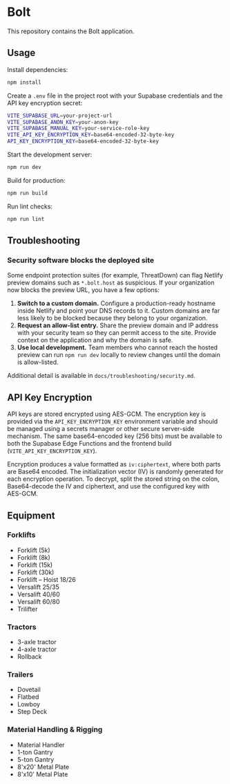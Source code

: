 # Bolt

This repository contains the Bolt application.

## Usage

Install dependencies:

```bash
npm install
```

Create a `.env` file in the project root with your Supabase credentials and the API key encryption secret:

```bash
VITE_SUPABASE_URL=your-project-url
VITE_SUPABASE_ANON_KEY=your-anon-key
VITE_SUPABASE_MANUAL_KEY=your-service-role-key
VITE_API_KEY_ENCRYPTION_KEY=base64-encoded-32-byte-key
API_KEY_ENCRYPTION_KEY=base64-encoded-32-byte-key
```

Start the development server:

```bash
npm run dev
```

Build for production:

```bash
npm run build
```

Run lint checks:

```bash
npm run lint
```

## Troubleshooting

### Security software blocks the deployed site

Some endpoint protection suites (for example, ThreatDown) can flag Netlify preview
domains such as `*.bolt.host` as suspicious. If your organization now blocks the
preview URL, you have a few options:

1. **Switch to a custom domain.** Configure a production-ready hostname inside
   Netlify and point your DNS records to it. Custom domains are far less likely
   to be blocked because they belong to your organization.
2. **Request an allow-list entry.** Share the preview domain and IP address with
   your security team so they can permit access to the site. Provide context on
   the application and why the domain is safe.
3. **Use local development.** Team members who cannot reach the hosted preview
   can run `npm run dev` locally to review changes until the domain is
   allow-listed.

Additional detail is available in `docs/troubleshooting/security.md`.

## API Key Encryption

API keys are stored encrypted using AES-GCM. The encryption key is provided via the `API_KEY_ENCRYPTION_KEY` environment variable and should be managed using a secrets manager or other secure server-side mechanism. The same base64-encoded key (256 bits) must be available to both the Supabase Edge Functions and the frontend build (`VITE_API_KEY_ENCRYPTION_KEY`).

Encryption produces a value formatted as `iv:ciphertext`, where both parts are Base64 encoded. The initialization vector (IV) is randomly generated for each encryption operation. To decrypt, split the stored string on the colon, Base64-decode the IV and ciphertext, and use the configured key with AES-GCM.

## Equipment

### Forklifts

- Forklift (5k)
- Forklift (8k)
- Forklift (15k)
- Forklift (30k)
- Forklift – Hoist 18/26
- Versalift 25/35
- Versalift 40/60
- Versalift 60/80
- Trilifter

### Tractors

- 3-axle tractor
- 4-axle tractor
- Rollback

### Trailers

- Dovetail
- Flatbed
- Lowboy
- Step Deck

### Material Handling & Rigging

- Material Handler
- 1-ton Gantry
- 5-ton Gantry
- 8'x20' Metal Plate
- 8'x10' Metal Plate

